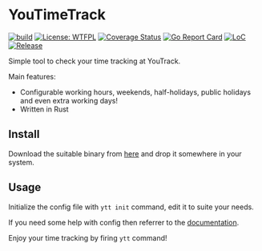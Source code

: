 # YouTimeTrack

[![build](https://github.com/bullshitsoftware/youtimetrack/actions/workflows/ci.yml/badge.svg)](https://github.com/bullshitsoftware/youtimetrack/actions/workflows/ci.yml)
[![License: WTFPL](https://img.shields.io/badge/License-WTFPL-brightgreen.svg)](http://www.wtfpl.net/about/)
[![Coverage Status](https://coveralls.io/repos/github/bullshitsoftware/youtimetrack/badge.svg?branch=master)](https://coveralls.io/github/bullshitsoftware/youtimetrack?branch=master)
[![Go Report Card](https://goreportcard.com/badge/github.com/bullshitsoftware/youtimetrack)](https://goreportcard.com/report/github.com/bullshitsoftware/youtimetrack)
[![LoC](https://tokei.rs/b1/github/bullshitsoftware/youtimetrack)](https://github.com/bullshitsoftware/youtimetrack)
[![Release](https://img.shields.io/github/release/bullshitsoftware/youtimetrack.svg?style=flat-square)](https://github.com/bullshitsoftware/youtimetrack/releases/latest)

Simple tool to check your time tracking at YouTrack.

Main features:

- Configurable working hours, weekends, half-holidays, public holidays and even extra working days!
- Written in Rust

## Install

Download the suitable binary from [here](https://github.com/bullshitsoftware/youtimetrack/releases) and drop it
somewhere in your system.

## Usage

Initialize the config file with `ytt init` command, edit it to suite your needs.

If you need some help with config then referrer to the
[documentation](https://github.com/bullshitsoftware/youtimetrack/blob/master/main.go).

Enjoy your time tracking by firing `ytt` command!
